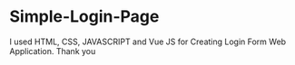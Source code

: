 # Simple-Login-Page
I used HTML, CSS, JAVASCRIPT and Vue JS for Creating Login Form Web Application. Thank you
